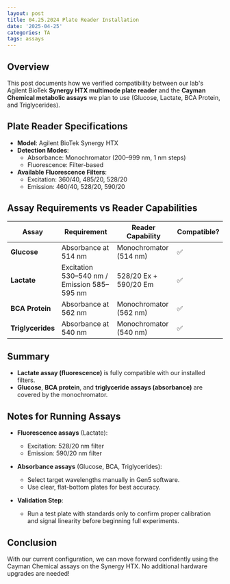 ```yaml
---
layout: post
title: 04.25.2024 Plate Reader Installation
date: '2025-04-25'
categories: TA
tags: assays
---
```


## Overview

This post documents how we verified compatibility between our lab's Agilent BioTek **Synergy HTX multimode plate reader** and the **Cayman Chemical metabolic assays** we plan to use (Glucose, Lactate, BCA Protein, and Triglycerides).

## Plate Reader Specifications

- **Model**: Agilent BioTek Synergy HTX
- **Detection Modes**:
  - Absorbance: Monochromator (200–999 nm, 1 nm steps)
  - Fluorescence: Filter-based
- **Available Fluorescence Filters**:
  - Excitation: 360/40, 485/20, 528/20
  - Emission: 460/40, 528/20, 590/20

## Assay Requirements vs Reader Capabilities

| Assay          | Requirement                  | Reader Capability        | Compatible? |
|----------------|-------------------------------|---------------------------|-------------|
| **Glucose**    | Absorbance at 514 nm          | Monochromator (514 nm)    | ✅           |
| **Lactate**    | Excitation 530–540 nm / Emission 585–595 nm | 528/20 Ex + 590/20 Em | ✅           |
| **BCA Protein**| Absorbance at 562 nm           | Monochromator (562 nm)    | ✅           |
| **Triglycerides** | Absorbance at 540 nm        | Monochromator (540 nm)    | ✅           |

## Summary

- **Lactate assay (fluorescence)** is fully compatible with our installed filters.
- **Glucose**, **BCA protein**, and **triglyceride assays (absorbance)** are covered by the monochromator.

## Notes for Running Assays

- **Fluorescence assays** (Lactate):
  - Excitation: 528/20 nm filter
  - Emission: 590/20 nm filter

- **Absorbance assays** (Glucose, BCA, Triglycerides):
  - Select target wavelengths manually in Gen5 software.
  - Use clear, flat-bottom plates for best accuracy.

- **Validation Step**:
  - Run a test plate with standards only to confirm proper calibration and signal linearity before beginning full experiments.

## Conclusion

With our current configuration, we can move forward confidently using the Cayman Chemical assays on the Synergy HTX. No additional hardware upgrades are needed!